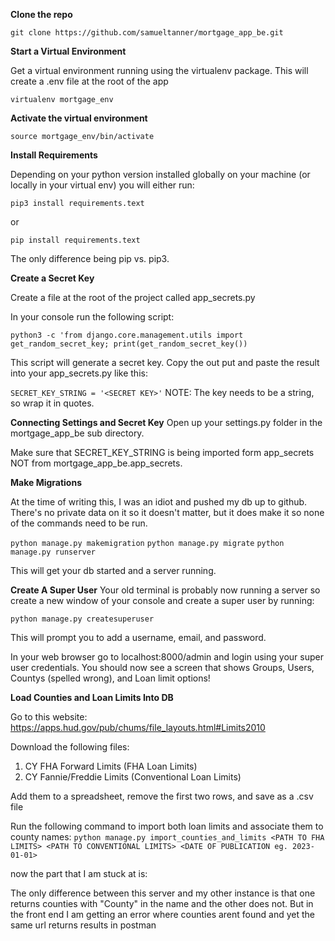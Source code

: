 **Clone the repo**

`git clone https://github.com/samueltanner/mortgage_app_be.git`

**Start a Virtual Environment**

Get a virtual environment running using the virtualenv package. This will create a .env file at the root of the app

`virtualenv mortgage_env`

**Activate the virtual environment**

`source mortgage_env/bin/activate`

**Install Requirements**

Depending on your python version installed globally on your machine (or locally in your virtual env) you will either run:

`pip3 install requirements.text`

or

`pip install requirements.text`

The only difference being pip vs. pip3.

**Create a Secret Key**

Create a file at the root of the project called app_secrets.py

In your console run the following script:

`python3 -c 'from django.core.management.utils import get_random_secret_key; print(get_random_secret_key())`

This script will generate a secret key. Copy the out put and paste the result into your app_secrets.py like this:

`SECRET_KEY_STRING = '<SECRET KEY>'`
NOTE: The key needs to be a string, so wrap it in quotes.

**Connecting Settings and Secret Key**
Open up your settings.py folder in the mortgage_app_be sub directory.

Make sure that SECRET_KEY_STRING is being imported form app_secrets NOT from mortgage_app_be.app_secrets.

**Make Migrations**

At the time of writing this, I was an idiot and pushed my db up to github. There's no private data on it so it doesn't matter, but it does make it so none of the commands need to be run. 

`python manage.py makemigration`
`python manage.py migrate`
`python manage.py runserver`

This will get your db started and a server running.

**Create A Super User**
Your old terminal is probably now running a server so create a new window of your console and create a super user by running:

`python manage.py createsuperuser`

This will prompt you to add a username, email, and password.

In your web browser go to localhost:8000/admin and login using your super user credentials. You should now see a screen that shows Groups, Users, Countys (spelled wrong), and Loan limit options!

**Load Counties and Loan Limits Into DB**

Go to this website: https://apps.hud.gov/pub/chums/file_layouts.html#Limits2010

Download the following files:
 1. CY<current year> FHA Forward Limits (FHA Loan Limits)
 2. CY<current year> Fannie/Freddie Limits (Conventional Loan Limits)

Add them to a spreadsheet, remove the first two rows, and save as a .csv file

Run the following command to import both loan limits and associate them to county names:
`python manage.py import_counties_and_limits <PATH TO FHA LIMITS> <PATH TO CONVENTIONAL LIMITS> <DATE OF PUBLICATION eg. 2023-01-01>`

now the part that I am stuck at is:

The only difference between this server and my other instance is that one returns counties with "County" in the name and the other does not. But in the front end I am getting an error where counties arent found and yet the same url returns results in postman
